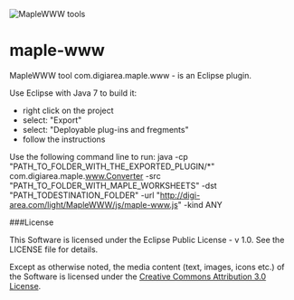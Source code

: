 ![MapleWWW tools]()

maple-www
=========

MapleWWW tool com.digiarea.maple.www - is an Eclipse plugin.

Use Eclipse with Java 7 to build it: 
- right click on the project
- select: "Export"
- select: "Deployable plug-ins and fregments"
- follow the instructions

Use the following command line to run:
java -cp "PATH_TO_FOLDER_WITH_THE_EXPORTED_PLUGIN/*" com.digiarea.maple.www.Converter
-src "PATH_TO_FOLDER_WITH_MAPLE_WORKSHEETS"
-dst "PATH_TODESTINATION_FOLDER"
-url "http://digi-area.com/light/MapleWWW/js/maple-www.js"
-kind ANY


###License

This Software is licensed under the Eclipse Public License - v 1.0. See the LICENSE file for details.

Except as otherwise noted, the media content (text, images, icons etc.) of the Software is licensed under the 
[Creative Commons Attribution 3.0 License](http://creativecommons.org/licenses/by/3.0/).

